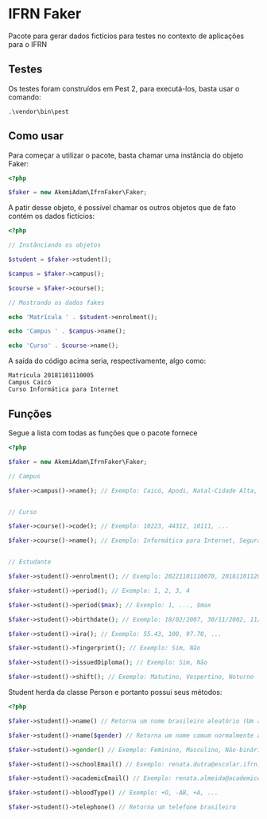# IFRN Faker

Pacote para gerar dados fictícios para testes no contexto de aplicações para o IFRN

## Testes

Os testes foram construídos em Pest 2, para executá-los, basta usar o comando:

```
.\vendor\bin\pest
```

## Como usar

Para começar a utilizar o pacote, basta chamar uma instância do objeto Faker:

```php
<?php

$faker = new AkemiAdam\IfrnFaker\Faker;
```

A patir desse objeto, é possível chamar os outros objetos que de fato contém os dados fictícios:

```php
<?php

// Instânciando os objetos

$student = $faker->student();

$campus = $faker->campus();

$course = $faker->course();

// Mostrando os dados fakes

echo 'Matrícula ' . $student->enrolment();

echo 'Campus ' . $campus->name();

echo 'Curso' . $course->name();
```

A saída do código acima seria, respectivamente, algo como:

```shell
Matrícula 20181101110005
Campus Caicó
Curso Informática para Internet
```

## Funções

Segue a lista com todas as funções que o pacote fornece

```php
<?php

$faker = new AkemiAdam\IfrnFaker\Faker;

// Campus

$faker->campus()->name(); // Exemplo: Caicó, Apodi, Natal-Cidade Alta, ...


// Curso

$faker->course()->code(); // Exemplo: 10223, 44312, 10111, ...

$faker->course()->name(); // Exemplo: Informática para Internet, Segurança do Trabalho, Equipamentos Biomédicos, ...


// Estudante

$faker->student()->enrolment(); // Exemplo: 20221101110070, 20161101120070, 20202114310004

$faker->student()->period(); // Exemplo: 1, 2, 3, 4

$faker->student()->period($max); // Exemplo: 1, ..., $max

$faker->student()->birthdate(); // Exemplo: 18/02/2007, 30/11/2002, 11/06/2004, ...

$faker->student()->ira(); // Exemplo: 55.43, 100, 97.70, ...

$faker->student()->fingerprint(); // Exemplo: Sim, Não

$faker->student()->issuedDiploma(); // Exemplo: Sim, Não

$faker->student()->shift(); // Exemplo: Matutino, Vespertino, Noturno
```

Student herda da classe Person e portanto possui seus métodos:

```php
<?php

$faker->student()->name() // Retorna um nome brasileiro aleatório (Um alias para a função name() do PHP-Faker)

$faker->student()->name($gender) // Retorna um nome comum normalmente associado ao gênero passado por parâmetro

$faker->student()->gender() // Exemplo: Feminino, Masculino, Não-binário

$faker->student()->schoolEmail() // Exemplo: renata.dutra@escolar.ifrn.edu.br, ariel.f@escolar.ifrn.edu.br, ...

$faker->student()->academicEmail() // Exemplo: renata.almeida@academico.ifrn.edu.br, marta.r@academico.ifrn.edu.br, ...

$faker->student()->bloodType() // Exemplo: +O, -AB, +A, ...

$faker->student()->telephone() // Retorna um telefone brasileiro
```